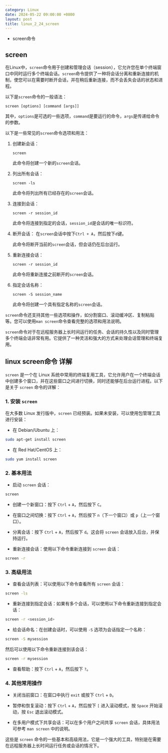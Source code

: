 ```yaml
---
category: Linux
date: 2024-05-22 09:00:00 +0800
layout: post
title: linux_2_24_screen
---
```


+ screen命令

## screen

在Linux中，`screen`命令用于创建和管理会话（session），它允许您在单个终端窗口中同时运行多个终端会话。`screen`命令提供了一种将会话分离和重新连接的机制，使您可以在需要时断开会话，并在稍后重新连接，而不会丢失会话的状态和进程。

以下是`screen`命令的一般语法：

```
screen [options] [command [args]]
```

其中，`options`是可选的一些选项，`command`是要运行的命令，`args`是传递给命令的参数。

以下是一些常见的`screen`命令选项和用法：

1. 创建新会话：
   ```
   screen
   ```

   此命令将创建一个新的`screen`会话。

2. 列出所有会话：
   ```
   screen -ls
   ```

   此命令将列出所有已经存在的`screen`会话。

3. 连接到会话：
   ```
   screen -r session_id
   ```

   此命令将连接到指定的会话，`session_id`是会话的唯一标识符。

4. 断开会话：
   在`screen`会话中按下`Ctrl + A`，然后按下`d`键。

   此命令将断开当前的`screen`会话，但会话仍在后台运行。

5. 重新连接会话：
   ```
   screen -r session_id
   ```

   此命令将重新连接之前断开的`screen`会话。

6. 指定会话名称：
   ```
   screen -S session_name
   ```

   此命令将创建一个具有指定名称的`screen`会话。

`screen`命令还支持其他一些选项和操作，如分割窗口、滚动缓冲区、复制粘贴等。您可以使用`man screen`命令查看完整的选项和用法说明。

`screen`命令对于在远程服务器上长时间运行的任务、会话的持久性以及同时管理多个终端会话非常有用。它提供了一种灵活和强大的方式来处理会话管理和终端复用。

## linux screen命令 详解

`screen` 是一个在 Linux 系统中常用的终端复用工具，它允许用户在一个终端会话中创建多个窗口，并在这些窗口之间进行切换，同时还能够在后台运行进程。以下是关于 `screen` 命令的详解：

### 1. 安装 `screen`

在大多数 Linux 发行版中，`screen` 已经预装。如果未安装，可以使用包管理工具进行安装：

- 在 Debian/Ubuntu 上：

```bash
sudo apt-get install screen
```

- 在 Red Hat/CentOS 上：

```bash
sudo yum install screen
```

### 2. 基本用法

- 启动 `screen` 会话：

```bash
screen
```

- 创建一个新窗口：按下 `Ctrl` + `A`，然后按下 `C`。

- 在窗口之间切换：按下 `Ctrl` + `A`，然后按下 `n`（下一个窗口）或 `p`（上一个窗口）。

- 分离会话：按下 `Ctrl` + `A`，然后按下 `d`。这会将 `screen` 会话放入后台，并保持运行。

- 重新连接会话：使用以下命令重新连接到 `screen` 会话：

```bash
screen -r
```

### 3. 高级用法

- 查看会话列表：可以使用以下命令查看所有 `screen` 会话：

```bash
screen -ls
```

- 重新连接到指定会话：如果有多个会话，可以使用以下命令重新连接到指定会话：

```bash
screen -r <session_id>
```

- 给会话命名：在创建会话时，可以使用 `-S` 选项为会话指定一个名称：

```bash
screen -S mysession
```

然后可以使用以下命令重新连接到该会话：

```bash
screen -r mysession
```

- 查看帮助：按下 `Ctrl` + `A`，然后按下 `?`。

### 4. 其他常用操作

- 关闭当前窗口：在窗口中执行 `exit` 或按下 `Ctrl` + `D`。

- 暂停和恢复滚动：按下 `Ctrl` + `A`，然后按下 `[` 进入滚动模式，按 `Space` 开始滚动，按 `Esc` 退出滚动模式。

- 在多用户模式下共享会话：可以在多个用户之间共享 `screen` 会话，具体用法可参考 `man screen` 中的说明。

这些是 `screen` 命令的一些基本和高级用法，它是一个强大的工具，特别是在需要在远程服务器上长时间运行任务或会话的情况下。